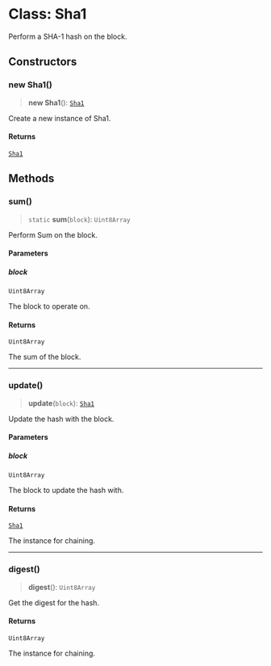 # Class: Sha1

Perform a SHA-1 hash on the block.

## Constructors

### new Sha1()

> **new Sha1**(): [`Sha1`](Sha1.md)

Create a new instance of Sha1.

#### Returns

[`Sha1`](Sha1.md)

## Methods

### sum()

> `static` **sum**(`block`): `Uint8Array`

Perform Sum on the block.

#### Parameters

##### block

`Uint8Array`

The block to operate on.

#### Returns

`Uint8Array`

The sum of the block.

***

### update()

> **update**(`block`): [`Sha1`](Sha1.md)

Update the hash with the block.

#### Parameters

##### block

`Uint8Array`

The block to update the hash with.

#### Returns

[`Sha1`](Sha1.md)

The instance for chaining.

***

### digest()

> **digest**(): `Uint8Array`

Get the digest for the hash.

#### Returns

`Uint8Array`

The instance for chaining.
